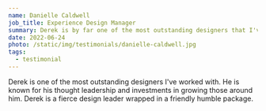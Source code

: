 ```yaml
---
name: Danielle Caldwell
job_title: Experience Design Manager
summary: Derek is by far one of the most outstanding designers that I've had the pleasure of working with.
date: 2022-06-24
photo: /static/img/testimonials/danielle-caldwell.jpg
tags:
  - testimonial
---
```


Derek is one of the most outstanding designers I've worked with. He is known for his thought leadership and investments in growing those around him. Derek is a fierce design leader wrapped in a friendly humble package.

<!-- No matter the role, Derek delivers innovative design solutions and is passionate about mentoring designers and teaching them the tools they need to exceed. 

I managed Derek directly when he was a Lead Product Designer on the Shop team and later I collaborated with Derek when he became a Principal Product Designer supporting my Revenue Design teams.

so much so that he was selected to propose a design strategy for merchandising new and used cars together to the CEO of Lithia Motors. No surprise, Derek nailed the presentation and his proposal is the shopping experience you see on Driveway.com today.  Derek has hosted countless Figma workshops and had generated templates and guidelines to help designers get the most out of their creative tools. Yet, my favorite thing that Derek teaches is how to give and receive useful design feedback. Critique is a shared team exercise. Derek is co-led an initiative with Tyler Davis to help designers practice better communication and collaboration habits- skills that will far outlast any one design tool.  I look forward to watching him speak at a future design conference! -->